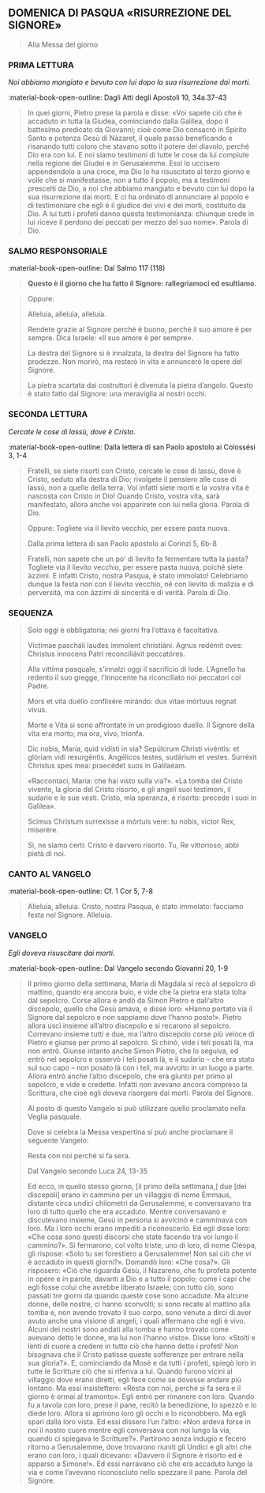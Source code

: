 ## DOMENICA DI PASQUA «RISURREZIONE DEL SIGNORE»
> 
> Alla Messa del giorno
> 
### PRIMA LETTURA
*Noi abbiamo mangiato e bevuto con lui dopo la sua risurrezione dai morti.*

:material-book-open-outline: Dagli Atti degli Apostoli
10, 34a.37-43

> In quei giorni, Pietro prese la parola e disse: «Voi sapete ciò che è accaduto in tutta la Giudea, cominciando dalla Galilea, dopo il battesimo predicato da Giovanni; cioè come Dio consacrò in Spirito Santo e potenza Gesù di Nàzaret, il quale passò beneficando e risanando tutti coloro che stavano sotto il potere del diavolo, perché Dio era con lui. E noi siamo testimoni di tutte le cose da lui compiute nella regione dei Giudei e in Gerusalemme. Essi lo uccisero appendendolo a una croce, ma Dio lo ha risuscitato al terzo giorno e volle che si manifestasse, non a tutto il popolo, ma a testimoni prescelti da Dio, a noi che abbiamo mangiato e bevuto con lui dopo la sua risurrezione dai morti. E ci ha ordinato di annunciare al popolo e di testimoniare che egli è il giudice dei vivi e dei morti, costituito da Dio. A lui tutti i profeti danno questa testimonianza: chiunque crede in lui riceve il perdono dei peccati per mezzo del suo nome». Parola di Dio.
> 
### SALMO RESPONSORIALE
:material-book-open-outline: Dal Salmo 117 (118)

>**Questo è il giorno che ha fatto il Signore: rallegriamoci ed esultiamo.**

> Oppure:
> 
> Alleluia, alleluia, alleluia.
> 
> Rendete grazie al Signore perché è buono,
> perché il suo amore è per sempre.
> Dica Israele:
> «Il suo amore è per sempre».
> 
> La destra del Signore si è innalzata,
> la destra del Signore ha fatto prodezze.
> Non morirò, ma resterò in vita
> e annuncerò le opere del Signore.
> 
> La pietra scartata dai costruttori
> è divenuta la pietra d’angolo.
> Questo è stato fatto dal Signore:
> una meraviglia ai nostri occhi.
> 
### SECONDA LETTURA
*Cercate le cose di lassù, dove è Cristo.*

:material-book-open-outline: Dalla lettera di san Paolo apostolo ai Colossési
3, 1-4

> Fratelli, se siete risorti con Cristo, cercate le cose di lassù, dove è Cristo, seduto alla destra di Dio; rivolgete il pensiero alle cose di lassù, non a quelle della terra. Voi infatti siete morti e la vostra vita è nascosta con Cristo in Dio! Quando Cristo, vostra vita, sarà manifestato, allora anche voi apparirete con lui nella gloria. Parola di Dio.
> 
> Oppure:
> Togliete via il lievito vecchio, per essere pasta nuova.
> 
> Dalla prima lettera di san Paolo apostolo ai Corìnzi
> 5, 6b-8
> 
> Fratelli, non sapete che un po’ di lievito fa fermentare tutta la pasta? Togliete via il lievito vecchio, per essere pasta nuova, poiché siete àzzimi. E infatti Cristo, nostra Pasqua, è stato immolato! Celebriamo dunque la festa non con il lievito vecchio, né con lievito di malizia e di perversità, ma con àzzimi di sincerità e di verità. Parola di Dio.
> 
### SEQUENZA
> Solo oggi è obbligatoria; nei giorni fra l’ottava è facoltativa.
> 
> Víctimae pascháli laudes
> ímmolent christiáni.
> Agnus redémit oves:
> Christus ínnocens
> Patri reconciliávit peccatóres.
> 
> Alla vittima pasquale,
> s’innalzi oggi il sacrificio di lode.
> L’Agnello ha redento il suo gregge,
> l’Innocente ha riconciliato
> noi peccatori col Padre.
> 
> Mors et vita
> duéllo conflixére mirándo:
> dux vitae mórtuus regnat vivus.
> 
> Morte e Vita si sono affrontate
> in un prodigioso duello.
> Il Signore della vita era morto;
> ma ora, vivo, trionfa.
> 
> Dic nobis, María,
> quid vidísti in via?
> Sepúlcrum Christi vivéntis:
> et glóriam vidi resurgéntis.
> Angélicos testes,
> sudárium et vestes.
> Surréxit Christus spes mea:
> praecédet suos in Galilaéam.
> 
> «Raccontaci, Maria:
> che hai visto sulla via?».
> «La tomba del Cristo vivente,
> la gloria del Cristo risorto,
> e gli angeli suoi testimoni,
> il sudario e le sue vesti.
> Cristo, mia speranza, è risorto:
> precede i suoi in Galilea».
> 
> Scimus Christum
> surrexísse a mórtuis vere:
> tu nobis, victor Rex,
> miserére.
> 
> Sì, ne siamo certi:
> Cristo è davvero risorto.
> Tu, Re vittorioso,
> abbi pietà di noi.
> 
### CANTO AL VANGELO
:material-book-open-outline: Cf. 1 Cor 5, 7-8

> Alleluia, alleluia.
> Cristo, nostra Pasqua, è stato immolato: facciamo festa nel Signore.
> Alleluia.
> 
### VANGELO
*Egli doveva risuscitare dai morti.*

:material-book-open-outline: Dal Vangelo secondo Giovanni
20, 1-9

> Il primo giorno della settimana, Maria di Màgdala si recò al sepolcro di mattino, quando era ancora buio, e vide che la pietra era stata tolta dal sepolcro. Corse allora e andò da Simon Pietro e dall’altro discepolo, quello che Gesù amava, e disse loro: «Hanno portato via il Signore dal sepolcro e non sappiamo dove l’hanno posto!». Pietro allora uscì insieme all’altro discepolo e si recarono al sepolcro. Correvano insieme tutti e due, ma l’altro discepolo corse più veloce di Pietro e giunse per primo al sepolcro. Si chinò, vide i teli posati là, ma non entrò. Giunse intanto anche Simon Pietro, che lo seguiva, ed entrò nel sepolcro e osservò i teli posati là, e il sudario – che era stato sul suo capo – non posato là con i teli, ma avvolto in un luogo a parte. Allora entrò anche l’altro discepolo, che era giunto per primo al sepolcro, e vide e credette. Infatti non avevano ancora compreso la Scrittura, che cioè egli doveva risorgere dai morti. Parola del Signore.
> 
> Al posto di questo Vangelo si può utilizzare quello proclamato nella Veglia pasquale.
> 
> Dove si celebra la Messa vespertina si può anche proclamare il seguente Vangelo:
> 
> Resta con noi perché si fa sera.
> 
> Dal Vangelo secondo Luca
> 24, 13-35
> 
> Ed ecco, in quello stesso giorno, [il primo della settimana,] due [dei discepoli] erano in cammino per un villaggio di nome Èmmaus, distante circa undici chilometri da Gerusalemme, e conversavano tra loro di tutto quello che era accaduto. Mentre conversavano e discutevano insieme, Gesù in persona si avvicinò e camminava con loro. Ma i loro occhi erano impediti a riconoscerlo. Ed egli disse loro: «Che cosa sono questi discorsi che state facendo tra voi lungo il cammino?». Si fermarono, col volto triste; uno di loro, di nome Clèopa, gli rispose: «Solo tu sei forestiero a Gerusalemme! Non sai ciò che vi è accaduto in questi giorni?». Domandò loro: «Che cosa?». Gli risposero: «Ciò che riguarda Gesù, il Nazareno, che fu profeta potente in opere e in parole, davanti a Dio e a tutto il popolo; come i capi che egli fosse colui che avrebbe liberato Israele; con tutto ciò, sono passati tre giorni da quando queste cose sono accadute. Ma alcune donne, delle nostre, ci hanno sconvolti; si sono recate al mattino alla tomba e, non avendo trovato il suo corpo, sono venute a dirci di aver avuto anche una visione di angeli, i quali affermano che egli è vivo. Alcuni dei nostri sono andati alla tomba e hanno trovato come avevano detto le donne, ma lui non l’hanno visto». Disse loro: «Stolti e lenti di cuore a credere in tutto ciò che hanno detto i profeti! Non bisognava che il Cristo patisse queste sofferenze per entrare nella sua gloria?». E, cominciando da Mosè e da tutti i profeti, spiegò loro in tutte le Scritture ciò che si riferiva a lui. Quando furono vicini al villaggio dove erano diretti, egli fece come se dovesse andare più lontano. Ma essi insistettero: «Resta con noi, perché si fa sera e il giorno è ormai al tramonto». Egli entrò per rimanere con loro. Quando fu a tavola con loro, prese il pane, recitò la benedizione, lo spezzò e lo diede loro. Allora si aprirono loro gli occhi e lo riconobbero. Ma egli sparì dalla loro vista. Ed essi dissero l’un l’altro: «Non ardeva forse in noi il nostro cuore mentre egli conversava con noi lungo la via, quando ci spiegava le Scritture?». Partirono senza indugio e fecero ritorno a Gerusalemme, dove trovarono riuniti gli Undici e gli altri che erano con loro, i quali dicevano: «Davvero il Signore è risorto ed è apparso a Simone!». Ed essi narravano ciò che era accaduto lungo la via e come l’avevano riconosciuto nello spezzare il pane. Parola del Signore.